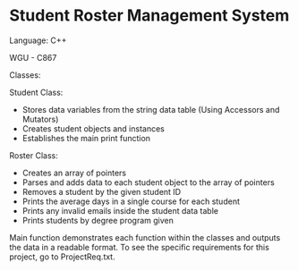 # Student Roster Management System
Language: C++

WGU - C867



Classes:

Student Class:
- Stores data variables from the string data table (Using Accessors and Mutators)
- Creates student objects and instances
- Establishes the main print function


Roster Class:
- Creates an array of pointers
- Parses and adds data to each student object to the array of pointers
- Removes a student by the given student ID
- Prints the average days in a single course for each student
- Prints any invalid emails inside the student data table
- Prints students by degree program given


Main function demonstrates each function within the classes and outputs the data in a readable format.
To see the specific requirements for this project, go to ProjectReq.txt.
